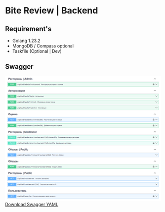 # Bite Review | Backend

## Requirement's

- Golang 1.23.2
- MongoDB / Compass optional
- Taskfile (Optional | Dev)

## Swagger
![Swagger](assets/swagger.png)
[Download Swagger YAML](app/docs/swagger.yaml)